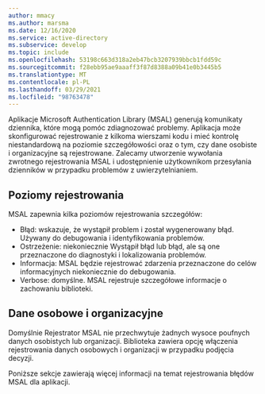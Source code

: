 ```yaml
---
author: mmacy
ms.author: marsma
ms.date: 12/16/2020
ms.service: active-directory
ms.subservice: develop
ms.topic: include
ms.openlocfilehash: 53198c663d318a2eb47bcb3207939bbcb1fdd59c
ms.sourcegitcommit: f28ebb95ae9aaaff3f87d8388a09b41e0b3445b5
ms.translationtype: MT
ms.contentlocale: pl-PL
ms.lasthandoff: 03/29/2021
ms.locfileid: "98763478"
---
```

Aplikacje Microsoft Authentication Library (MSAL) generują komunikaty dziennika, które mogą pomóc zdiagnozować problemy. Aplikacja może skonfigurować rejestrowanie z kilkoma wierszami kodu i mieć kontrolę niestandardową na poziomie szczegółowości oraz o tym, czy dane osobiste i organizacyjne są rejestrowane. Zalecamy utworzenie wywołania zwrotnego rejestrowania MSAL i udostępnienie użytkownikom przesyłania dzienników w przypadku problemów z uwierzytelnianiem.

## <a name="logging-levels"></a>Poziomy rejestrowania

MSAL zapewnia kilka poziomów rejestrowania szczegółów:

- Błąd: wskazuje, że wystąpił problem i został wygenerowany błąd. Używany do debugowania i identyfikowania problemów.
- Ostrzeżenie: niekoniecznie Wystąpił błąd lub błąd, ale są one przeznaczone do diagnostyki i lokalizowania problemów.
- Informacja: MSAL będzie rejestrować zdarzenia przeznaczone do celów informacyjnych niekoniecznie do debugowania.
- Verbose: domyślne. MSAL rejestruje szczegółowe informacje o zachowaniu biblioteki.

## <a name="personal-and-organizational-data"></a>Dane osobowe i organizacyjne

Domyślnie Rejestrator MSAL nie przechwytuje żadnych wysoce poufnych danych osobistych lub organizacji. Biblioteka zawiera opcję włączenia rejestrowania danych osobowych i organizacji w przypadku podjęcia decyzji.

Poniższe sekcje zawierają więcej informacji na temat rejestrowania błędów MSAL dla aplikacji.
